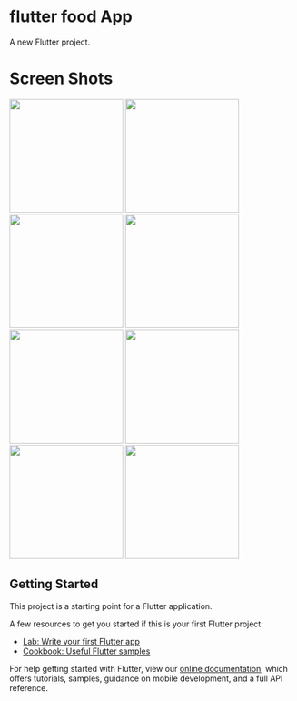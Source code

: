 # flutter food App

A new Flutter project.

# Screen Shots

<img src = "https://user-images.githubusercontent.com/30453784/57175496-6022e880-6e6a-11e9-99bf-cf0553113173.jpg" width = 200>  <img src = "https://user-images.githubusercontent.com/30453784/57175375-0241d100-6e69-11e9-8527-33df76545cd7.jpg" width = 200>  <img src = "https://user-images.githubusercontent.com/30453784/57175376-02da6780-6e69-11e9-8ae6-10267bad192d.jpg" width = 200>  <img src = "https://user-images.githubusercontent.com/30453784/57175377-02da6780-6e69-11e9-86ed-168eb39492c7.jpg" width = 200>  <img src = "https://user-images.githubusercontent.com/30453784/57175378-02da6780-6e69-11e9-9ed9-37e7650787e3.jpg" width = 200>  <img src = "https://user-images.githubusercontent.com/30453784/57175379-0372fe00-6e69-11e9-8a35-898ebdf414a1.jpg" width = 200>  <img src = "https://user-images.githubusercontent.com/30453784/57175380-0372fe00-6e69-11e9-8195-fb2e62fcc324.jpg" width = 200>  <img src = "https://user-images.githubusercontent.com/30453784/57175382-0372fe00-6e69-11e9-812b-c6b2cc39d73c.jpg" width = 200> 


## Getting Started

This project is a starting point for a Flutter application.

A few resources to get you started if this is your first Flutter project:

- [Lab: Write your first Flutter app](https://flutter.io/docs/get-started/codelab)
- [Cookbook: Useful Flutter samples](https://flutter.io/docs/cookbook)

For help getting started with Flutter, view our 
[online documentation](https://flutter.io/docs), which offers tutorials, 
samples, guidance on mobile development, and a full API reference.
